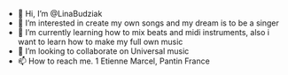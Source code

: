 - 👋 Hi, I’m @LinaBudziak
- 👀 I’m interested in create my own songs and my dream is to be a singer
- 🌱 I’m currently learning how to mix beats and midi instruments, also i want to learn how to make my full own music
- 💞️ I’m looking to collaborate on Universal music 
- 📫 How to reach me. 1 Etienne Marcel, Pantin France 

<!---
LinaBudziak/LinaBudziak is a ✨ special ✨ repository because its `README.md` (this file) appears on your GitHub profile.
You can click the Preview link to take a look at your changes.
--->
